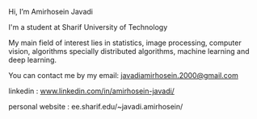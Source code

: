 Hi, I’m Amirhosein Javadi

I'm a student at Sharif University of Technology

My main field of interest lies in statistics, image processing, computer vision, algorithms specially distributed algorithms, machine learning and deep learning.

You can contact me by my email: javadiamirhosein.2000@gmail.com

linkedin : www.linkedin.com/in/amirhosein-javadi/

personal website : ee.sharif.edu/~javadi.amirhosein/
